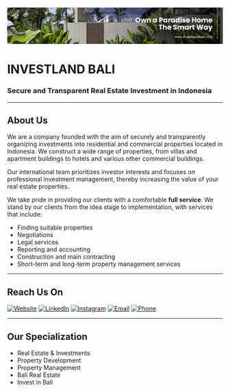 ![Investland Bali Cover](https://github.com/Investland-Bali-Properties/.github/blob/main/investlandbali_cover.jpg)

# INVESTLAND BALI

### Secure and Transparent Real Estate Investment in Indonesia

---

## About Us

We are a company founded with the aim of securely and transparently organizing investments into residential and commercial properties located in Indonesia. We construct a wide range of properties, from villas and apartment buildings to hotels and various other commercial buildings.

Our international team prioritizes investor interests and focuses on professional investment management, thereby increasing the value of your real estate properties.

We take pride in providing our clients with a comfortable **full service**. We stand by our clients from the idea stage to implementation, with services that include:

* Finding suitable properties
* Negotiations
* Legal services
* Reporting and accounting
* Construction and main contracting
* Short-term and long-term property management services

---

## Reach Us On

[![Website](https://img.shields.io/badge/Website-4285F4?style=for-the-badge&logo=google-chrome&logoColor=white)](https://www.investlandbali.com) 
[![LinkedIn](https://img.shields.io/badge/LinkedIn-0A66C2?style=for-the-badge&logo=linkedin&logoColor=white)](https://www.linkedin.com/company/investlandbali/) 
[![Instagram](https://img.shields.io/badge/Instagram-E4405F?style=for-the-badge&logo=instagram&logoColor=white)](https://www.instagram.com/investland.bali/) 
[![Email](https://img.shields.io/badge/Email-D14836?style=for-the-badge&logo=gmail&logoColor=white)](mailto:info@investlandbali.com) 
[![Phone](https://img.shields.io/badge/Phone-25D366?style=for-the-badge&logo=whatsapp&logoColor=white)](https://wa.me/37256832434)

---

## Our Specialization

* Real Estate & Investments
* Property Development
* Property Management
* Bali Real Estate
* Invest in Bali
